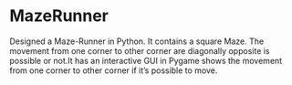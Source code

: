 # MazeRunner
Designed a Maze-Runner in Python. It contains a square Maze. The
movement from one corner to other corner are diagonally opposite is possible or not.It
has an interactive GUI in Pygame shows the movement from one corner to other corner
if it’s possible to move.
